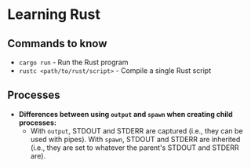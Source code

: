 # Learning Rust

## Commands to know

- `cargo run` - Run the Rust program
- `rustc <path/to/rust/script>` - Compile a single Rust script

## Processes

- **Differences between using `output` and `spawn` when creating child processes:**
  - With `output`, STDOUT and STDERR are captured (i.e., they can be used with pipes). With `spawn`, STDOUT and STDERR are inherited (i.e., they are set to whatever the parent's STDOUT and STDERR are).
